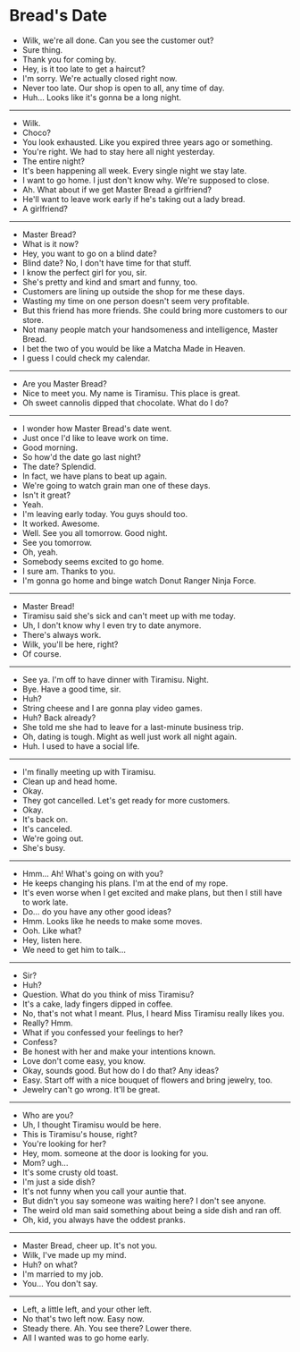 # Bread's Date

- Wilk, we're all done. Can you see the customer out?
- Sure thing.
- Thank you for coming by.
- Hey, is it too late to get a haircut?
- I'm sorry. We're actually closed right now.
- Never too late. Our shop is open to all, any time of day.
- Huh... Looks like it's gonna be a long night.
***
- Wilk.
- Choco?
- You look exhausted. Like you expired three years ago or something.
- You're right. We had to stay here all night yesterday.
- The entire night?
- It's been happening all week. Every single night we stay late.
- I want to go home. I just don't know why. We're supposed to close.
- Ah. What about if we get Master Bread a girlfriend?
- He'll want to leave work early if he's taking out a lady bread.
- A girlfriend?
***
- Master Bread?
- What is it now?
- Hey, you want to go on a blind date?
- Blind date? No, I don't have time for that stuff.
- I know the perfect girl for you, sir.
- She's pretty and kind and smart and funny, too.
- Customers are lining up outside the shop for me these days.
- Wasting my time on one person doesn't seem very profitable.
- But this friend has more friends. She could bring more customers to our store.
- Not many people match your handsomeness and intelligence, Master Bread.
- I bet the two of you would be like a Matcha Made in Heaven.
- I guess I could check my calendar.
***
- Are you Master Bread?
- Nice to meet you. My name is Tiramisu. This place is great.
- Oh sweet cannolis dipped that chocolate. What do I do?
***
- I wonder how Master Bread's date went.
- Just once I'd like to leave work on time.
- Good morning.
- So how'd the date go last night?
- The date? Splendid.
- In fact, we have plans to beat up again.
- We're going to watch grain man one of these days.
- Isn't it great?
- Yeah.
- I'm leaving early today. You guys should too.
- It worked. Awesome.
- Well. See you all tomorrow. Good night.
- See you tomorrow.
- Oh, yeah.
- Somebody seems excited to go home.
- I sure am. Thanks to you.
- I'm gonna go home and binge watch Donut Ranger Ninja Force.
***
- Master Bread!
- Tiramisu said she's sick and can't meet up with me today.
- Uh, I don't know why I even try to date anymore.
- There's always work.
- Wilk, you'll be here, right?
- Of course.
***
- See ya. I'm off to have dinner with Tiramisu. Night.
- Bye. Have a good time, sir.
- Huh?
- String cheese and I are gonna play video games.
- Huh? Back already?
- She told me she had to leave for a last-minute business trip.
- Oh, dating is tough. Might as well just work all night again.
- Huh. I used to have a social life.
***
- I'm finally meeting up with Tiramisu.
- Clean up and head home.
- Okay.
- They got cancelled. Let's get ready for more customers.
- Okay.
- It's back on.
- It's canceled.
- We're going out.
- She's busy.
***
- Hmm... Ah! What's going on with you?
- He keeps changing his plans. I'm at the end of my rope.
- It's even worse when I get excited and make plans, but then I still have to work late.
- Do... do you have any other good ideas?
- Hmm. Looks like he needs to make some moves.
- Ooh. Like what?
- Hey, listen here.
- We need to get him to talk...
***
- Sir?
- Huh?
- Question. What do you think of miss Tiramisu?
- It's a cake, lady fingers dipped in coffee.
- No, that's not what I meant. Plus, I heard Miss Tiramisu really likes you.
- Really? Hmm.
- What if you confessed your feelings to her?
- Confess?
- Be honest with her and make your intentions known.
- Love don't come easy, you know.
- Okay, sounds good. But how do I do that? Any ideas?
- Easy. Start off with a nice bouquet of flowers and bring jewelry, too.
- Jewelry can't go wrong. It'll be great.
***
- Who are you?
- Uh, I thought Tiramisu would be here.
- This is Tiramisu's house, right?
- You're looking for her?
- Hey, mom. someone at the door is looking for you.
- Mom? ugh...
- It's some crusty old toast.
- I'm just a side dish?
- It's not funny when you call your auntie that.
- But didn't you say someone was waiting here? I don't see anyone.
- The weird old man said something about being a side dish and ran off.
- Oh, kid, you always have the oddest pranks.
***
- Master Bread, cheer up. It's not you.
- Wilk, I've made up my mind.
- Huh? on what?
- I'm married to my job.
- You... You don't say.
***
- Left, a little left, and your other left.
- No that's two left now. Easy now.
- Steady there. Ah. You see there? Lower there.
- All I wanted was to go home early.
